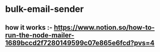 # bulk-email-sender

## how it works :- https://www.notion.so/how-to-run-the-node-mailer-1689bccd2f7280149599c07e865e6fcd?pvs=4
